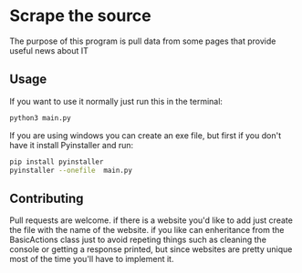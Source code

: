 # Scrape the source

The purpose of this program is pull data from some pages that provide useful news about IT


## Usage

If you want to use it normally just run this in the terminal:
```bash
python3 main.py
```

If you are using windows you can create an exe file, but first if you don't have it install Pyinstaller and run:

```bash
pip install pyinstaller
pyinstaller --onefile  main.py
```

## Contributing
Pull requests are welcome. if there is a website you'd like to add just create the file with the name of the website. if you like can enheritance from the BasicActions class just to avoid repeting things such as cleaning the console or getting a response printed, but since websites are pretty unique most of the time you'll have to implement it.
